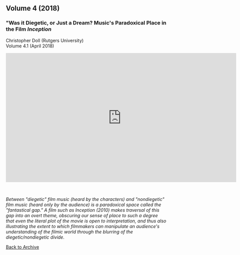 ## Volume 4 (2018)

### "Was it Diegetic, or Just a Dream? Music's Paradoxical Place in the Film *Inception* 
Christopher Doll (Rutgers University)  
Volume 4.1 (April 2018)

<div class="intrinsic-container intrinsic-container-16x9">
<center><iframe src="https://player.vimeo.com/video/252464918" width="720" height="405" frameborder="0" webkitallowfullscreen mozallowfullscreen allowfullscreen></iframe></center>
</div>
<p>&nbsp;</p>

*Between "diegetic" film music (heard by the characters) and "nondiegetic" film music (heard only by the audience) is a paradoxical space called the "fantastical gap." A film such as Inception (2010) makes traversal of this gap into an overt theme, obscuring our sense of place to such a degree that even the literal plot of the movie is open to interpretation, and thus also illustrating the extent to which filmmakers can manipulate an audience's understanding of the filmic world through the blurring of the diegetic/nondiegetic divide.*



[Back to Archive](index.md)
